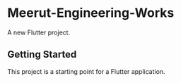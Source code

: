 # Meerut-Engineering-Works
A new Flutter project.
## Getting Started
This project is a starting point for a Flutter application.
